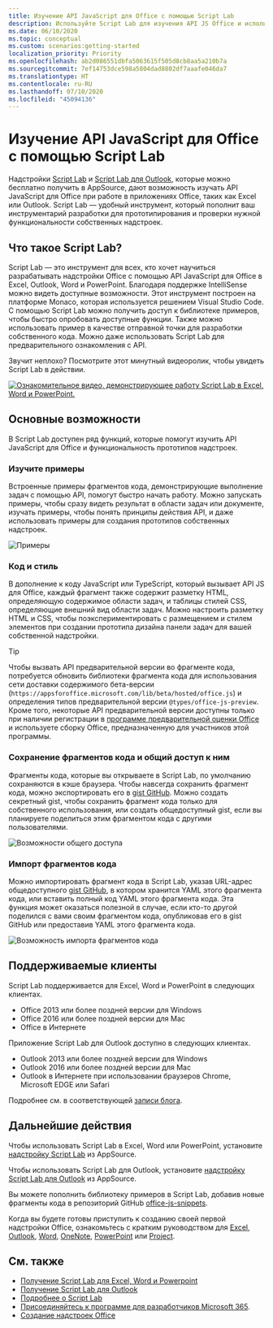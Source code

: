 ```yaml
---
title: Изучение API JavaScript для Office с помощью Script Lab
description: Используйте Script Lab для изучения API JS Office и использования функциональности работы с прототипами.
ms.date: 06/10/2020
ms.topic: conceptual
ms.custom: scenarios:getting-started
localization_priority: Priority
ms.openlocfilehash: ab2d086551dbfa5063615f505d8cb8aa5a210b7a
ms.sourcegitcommit: 7ef14753dce598a5804dad8802df7aaafe046da7
ms.translationtype: HT
ms.contentlocale: ru-RU
ms.lasthandoff: 07/10/2020
ms.locfileid: "45094136"
---
```

# <a name="explore-office-javascript-api-using-script-lab"></a>Изучение API JavaScript для Office с помощью Script Lab

Надстройки [Script Lab](https://appsource.microsoft.com/product/office/WA104380862) и [Script Lab для Outlook](https://appsource.microsoft.com/product/office/wa200001603), которые можно бесплатно получить в AppSource, дают возможность изучать API JavaScript для Office при работе в приложениях Office, таких как Excel или Outlook. Script Lab — удобный инструмент, который пополнит ваш инструментарий разработки для прототипирования и проверки нужной функциональности собственных надстроек.

## <a name="what-is-script-lab"></a>Что такое Script Lab?

Script Lab — это инструмент для всех, кто хочет научиться разрабатывать надстройки Office с помощью API JavaScript для Office в Excel, Outlook, Word и PowerPoint. Благодаря поддержке IntelliSense можно видеть доступные возможности. Этот инструмент построен на платформе Monaco, которая используется решением Visual Studio Code. С помощью Script Lab можно получить доступ к библиотеке примеров, чтобы быстро опробовать доступные функции. Также можно использовать пример в качестве отправной точки для разработки собственного кода. Можно даже использовать Script Lab для предварительного ознакомления с API.

Звучит неплохо? Посмотрите этот минутный видеоролик, чтобы увидеть Script Lab в действии.

[![Ознакомительное видео, демонстрирующее работу Script Lab в Excel, Word и PowerPoint.](../images/screenshot-wide-youtube.png 'Ознакомительное видео о Script Lab')](https://aka.ms/scriptlabvideo)

## <a name="key-features"></a>Основные возможности

В Script Lab доступен ряд функций, которые помогут изучить API JavaScript для Office и функциональность прототипов надстроек.

### <a name="explore-samples"></a>Изучите примеры

Встроенные примеры фрагментов кода, демонстрирующие выполнение задач с помощью API, помогут быстро начать работу. Можно запускать примеры, чтобы сразу видеть результат в области задач или документе, изучать примеры, чтобы понять принципы действия API, и даже использовать примеры для создания прототипов собственных надстроек.

![Примеры](../images/script-lab-samples.jpg)

### <a name="code-and-style"></a>Код и стиль

В дополнение к коду JavaScript или TypeScript, который вызывает API JS для Office, каждый фрагмент также содержит разметку HTML, определяющую содержимое области задач, и таблицы стилей CSS, определяющие внешний вид области задач. Можно настроить разметку HTML и  CSS, чтобы поэкспериментировать с размещением и стилем элементов при создании прототипа дизайна панели задач для вашей собственной надстройки.

> [!TIP]
> Чтобы вызвать API предварительной версии во фрагменте кода, потребуется обновить библиотеки фрагмента кода для использования сети доставки содержимого бета-версии (`https://appsforoffice.microsoft.com/lib/beta/hosted/office.js`) и определения типов предварительной версии `@types/office-js-preview`. Кроме того, некоторые API предварительной версии доступны только при наличии регистрации в [программе предварительной оценки Office](https://insider.office.com) и используете сборку Office, предназначенную для участников этой программы.

### <a name="save-and-share-snippets"></a>Сохранение фрагментов кода и общий доступ к ним

Фрагменты кода, которые вы открываете в Script Lab, по умолчанию сохраняются в кэше браузера. Чтобы навсегда сохранить фрагмент кода, можно экспортировать его в [gist GitHub](https://gist.github.com). Можно создать секретный gist, чтобы сохранить фрагмент кода только для собственного использования, или создать общедоступный gist, если вы планируете поделиться этим фрагментом кода с другими пользователями.

![Возможности общего доступа](../images/script-lab-share.jpg)

### <a name="import-snippets"></a>Импорт фрагментов кода

Можно импортировать фрагмент кода в Script Lab, указав URL-адрес общедоступного [gist GitHub](https://gist.github.com), в котором хранится YAML этого фрагмента кода, или вставить полный код YAML этого фрагмента кода. Эта функция может оказаться полезной в случае, если кто-то другой поделился с вами своим фрагментом кода, опубликовав его в gist GitHub или предоставив YAML этого фрагмента кода.

![Возможность импорта фрагментов кода](../images/script-lab-import-snippet.jpg)

## <a name="supported-clients"></a>Поддерживаемые клиенты

Script Lab поддерживается для Excel, Word и  PowerPoint в следующих клиентах.

- Office 2013 или более поздней версии для Windows
- Office 2016 или более поздней версии для Mac
- Office в Интернете

Приложение Script Lab для Outlook доступно в следующих клиентах.

- Outlook 2013 или более поздней версии для Windows
- Outlook 2016 или более поздней версии для Mac
- Outlook в Интернете при использовании браузеров Chrome, Microsoft EDGE или Safari

Подробнее см. в соответствующей [записи блога](https://developer.microsoft.com/outlook/blogs/script-lab-now-supports-outlook/).

## <a name="next-steps"></a>Дальнейшие действия

Чтобы использовать Script Lab в Excel, Word или  PowerPoint, установите [надстройку Script Lab](https://appsource.microsoft.com/product/office/WA104380862) из AppSource. 

Чтобы использовать Script Lab для Outlook, установите [надстройку Script Lab для Outlook](https://appsource.microsoft.com/product/office/wa200001603) из AppSource.

Вы можете пополнить библиотеку примеров в Script Lab, добавив новые фрагменты кода в репозиторий GitHub [office-js-snippets](https://github.com/OfficeDev/office-js-snippets#office-js-snippets).

Когда вы будете готовы приступить к созданию своей первой надстройки Office, ознакомьтесь с кратким руководством для [Excel](../quickstarts/excel-quickstart-jquery.md), [Outlook](../quickstarts/outlook-quickstart.md), [Word](../quickstarts/word-quickstart.md), [OneNote](../quickstarts/onenote-quickstart.md), [PowerPoint](../quickstarts/powerpoint-quickstart.md) или [Project](../quickstarts/project-quickstart.md).

## <a name="see-also"></a>См. также

- [Получение Script Lab для Excel, Word и Powerpoint](https://appsource.microsoft.com/product/office/WA104380862)
- [Получение Script Lab для Outlook](https://appsource.microsoft.com/product/office/wa200001603)
- [Подробнее о Script Lab](https://github.com/OfficeDev/script-lab#script-lab-a-microsoft-garage-project)
- [Присоединяйтесь к программе для разработчиков Microsoft 365](https://developer.microsoft.com/office/dev-program).
- [Создание надстроек Office](../overview/office-add-ins-fundamentals.md)
